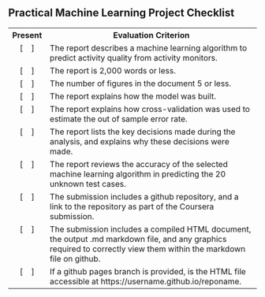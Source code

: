 
## Practical Machine Learning Project Checklist

<table>
<tr>
<th>Present</th><th>Evaluation Criterion</th></tr>
<tr><td valign="top" align="center">[&nbsp;&nbsp;&nbsp;&nbsp;]</td><td> The report describes a machine learning algorithm to predict activity quality from activity monitors. </td></tr>

<tr><td valign="top" align="center">[&nbsp;&nbsp;&nbsp;&nbsp;]</td><td> The report is 2,000 words or less.</td></tr>
<tr><td valign="top" align="center">[&nbsp;&nbsp;&nbsp;&nbsp;]</td><td> The number of figures in the document 5 or less.</td></tr>
<tr><td valign="top" align="center">[&nbsp;&nbsp;&nbsp;&nbsp;]</td><td> The report explains how the model was built. </td></tr>
<tr><td valign="top" align="center">[&nbsp;&nbsp;&nbsp;&nbsp;]</td><td>The report explains how cross-validation was used to estimate the out of sample error rate.  </td></tr>
<tr><td valign="top" align="center">[&nbsp;&nbsp;&nbsp;&nbsp;]</td><td> The report lists the key decisions made during the analysis, and explains why these decisions were made. </td></tr>
<tr><td valign="top" align="center">[&nbsp;&nbsp;&nbsp;&nbsp;]</td><td> The report reviews the accuracy of the selected machine learning algorithm in predicting the 20 unknown test cases.  </td></tr>
<tr><td valign="top" align="center">[&nbsp;&nbsp;&nbsp;&nbsp;]</td><td> The submission includes a github repository, and a link to the repository as part of the Coursera submission. </td></tr>
<tr><td valign="top" align="center">[&nbsp;&nbsp;&nbsp;&nbsp;]</td><td> The submission includes a compiled HTML document, the output .md markdown file, and any graphics required to correctly view them within the markdown file on github. </td></tr>
<tr><td valign="top" align="center">[&nbsp;&nbsp;&nbsp;&nbsp;]</td><td>If a github pages branch is provided, is the HTML file accessible at https://username.github.io/reponame.  </td></tr>





</table>
